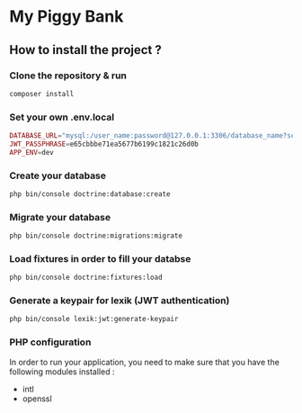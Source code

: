 # My Piggy Bank

## How to install the project ?

### Clone the repository & run

```bash
composer install
```

### Set your own .env.local

```php
DATABASE_URL="mysql:/user_name:password@127.0.0.1:3306/database_name?serverVersion=mariadb-10.3.25"
JWT_PASSPHRASE=e65cbbbe71ea5677b6199c1821c26d0b
APP_ENV=dev
```

### Create your database

```bash
php bin/console doctrine:database:create
```

### Migrate your database

```bash
php bin/console doctrine:migrations:migrate
```

### Load fixtures in order to fill your databse

```bash
php bin/console doctrine:fixtures:load
```

### Generate a keypair for lexik (JWT authentication)

```bash
php bin/console lexik:jwt:generate-keypair
```

### PHP configuration

In order to run your application, you need to make sure that you have the following modules installed :

* intl
* openssl
